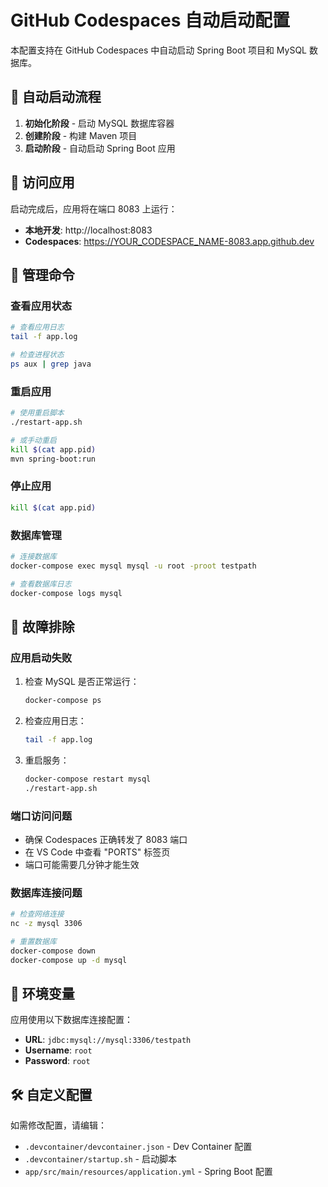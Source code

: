 # GitHub Codespaces 自动启动配置

本配置支持在 GitHub Codespaces 中自动启动 Spring Boot 项目和 MySQL 数据库。

## 🚀 自动启动流程

1. **初始化阶段** - 启动 MySQL 数据库容器
2. **创建阶段** - 构建 Maven 项目
3. **启动阶段** - 自动启动 Spring Boot 应用

## 📱 访问应用

启动完成后，应用将在端口 8083 上运行：

- **本地开发**: http://localhost:8083
- **Codespaces**: https://YOUR_CODESPACE_NAME-8083.app.github.dev

## 🔧 管理命令

### 查看应用状态

```bash
# 查看应用日志
tail -f app.log

# 检查进程状态
ps aux | grep java
```

### 重启应用

```bash
# 使用重启脚本
./restart-app.sh

# 或手动重启
kill $(cat app.pid)
mvn spring-boot:run
```

### 停止应用

```bash
kill $(cat app.pid)
```

### 数据库管理

```bash
# 连接数据库
docker-compose exec mysql mysql -u root -proot testpath

# 查看数据库日志
docker-compose logs mysql
```

## 🐛 故障排除

### 应用启动失败

1. 检查 MySQL 是否正常运行：

   ```bash
   docker-compose ps
   ```

2. 检查应用日志：

   ```bash
   tail -f app.log
   ```

3. 重启服务：
   ```bash
   docker-compose restart mysql
   ./restart-app.sh
   ```

### 端口访问问题

- 确保 Codespaces 正确转发了 8083 端口
- 在 VS Code 中查看 "PORTS" 标签页
- 端口可能需要几分钟才能生效

### 数据库连接问题

```bash
# 检查网络连接
nc -z mysql 3306

# 重置数据库
docker-compose down
docker-compose up -d mysql
```

## 📝 环境变量

应用使用以下数据库连接配置：

- **URL**: `jdbc:mysql://mysql:3306/testpath`
- **Username**: `root`
- **Password**: `root`

## 🛠 自定义配置

如需修改配置，请编辑：

- `.devcontainer/devcontainer.json` - Dev Container 配置
- `.devcontainer/startup.sh` - 启动脚本
- `app/src/main/resources/application.yml` - Spring Boot 配置
